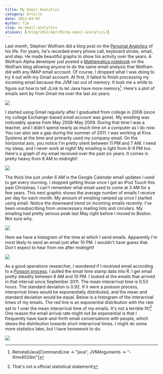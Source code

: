 ```yaml
---
title: My Email Analytics
category: Article
date: 2012-04-05
Author: Tim
slug: my-email-analytics
aliases: [/blog/2012/Apr/05/my-email-analytics/]
---
```


Last month, Stephen Wolfram did a blog post on the [Personal Analytics](http://blog.stephenwolfram.com/2012/03/the-personal-analytics-of-my-life/) of his life. For years, he's recorded every phone call, keyboard stroke, email, and step. He made beautiful graphs to show his activity over the years. A Wolfram Alpha developer just posted a [Mathematica notebook](http://blog.wolfram.com/2012/04/05/analyzing-your-email-with-mathematica/) on the Wolfram blog allowing anyone to do the same email analysis that Wolfram did with any IMAP email account. Of course, I dropped what I was doing to try it out with my Gmail account. At first, it failed to finish processing my incoming email because the JVM ran out of memory. It took me a while to figure out how to tell JLink to let Java have more memory[^1analytics]. Here's a plot of emails sent by from Gmail me over the last six years:

![](/uploads/2012/04/blog-post-email-code.png)

I started using Gmail regularly after I graduated from college in 2008 (once my college Exchange-based email account was gone). My emailing was noticeably sparse from May 2008-May 2009. During that time I was a teacher, and I didn't spend nearly as much time on a computer as I do now. You can also see a gap during the summer of 2011. I was working at Kiva Systems at the time and primarily used my company email. On the horizontal axis, you notice I'm pretty silent between 11 PM and 7 AM. I need my sleep, and I never work at night! My emailing is light from 6-9 PM too. Here's a graph of my email received over the past six years. It comes in pretty heavy from 8 AM to midnight!

![](/uploads/2012/04/blog-post-email-code1.png)

The thick line just under 6 AM is the Google Calendar email updates I used to get every morning. I stopped getting those once I got an iPod Touch this past Christmas. I can't remember what email used to come at 3 AM for a few years. This next graphic shows the average number of emails I receive per day for each month. My amount of emailing ramped up once I started using email. Notice the downward trend on incoming emails recently: I've been unsubscribing from unnecessary mailing lists and circulars. My emailing had pretty serious peak last May right before I moved to Boston. Not sure why.

![](/uploads/2012/04/Screen-Shot-2012-04-05-at-2.17.28-PM.png)

 Here we have a histogram of the time at which I send emails. Apparently I'm most likely to send an email just after 10 PM. I wouldn't have guess that. Don't expect to hear from me after midnight!

 ![](/uploads/2012/04/blog-post-email-code3.png)

 As a good operations researcher, I wondered if I received email according to a [Poisson process](http://en.wikipedia.org/wiki/Poisson_process). I pulled the email time stamp data into R. I get email pretty steadily between 8 AM and 10 PM. I looked at the emails that arrived in that interval since September 2011. The mean interarrival time is 0.53 hours. The standard deviation is 0.92. If it were a poisson process, interarrival times would be exponentially distributed, and the mean and standard deviation would be equal. Below is a histogram of the interarrival times of my emails. The red line is an exponential distribution with the rate set to 1 over the mean interarrival time of my emails. It's not a terrible fit![^2analytics] One reason the email arrival rate might not be exponential is that I frequently have back-and-forth email conversations with people, which skews the distribution towards short interarrival times. I might do some more statistics later, but I have homework to do.

 ![](/uploads/2012/04/Screen-Shot-2012-04-05-at-4.01.35-PM.png)

[^1analytics]: ReinstallJava[CommandLine -> "java", JVMArguments -> "-Xmx4024m"]

[^2analytics]: That's not a official statistical statement!
